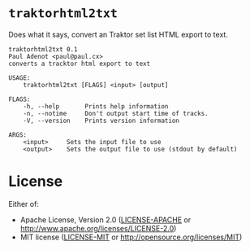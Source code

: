 # `traktorhtml2txt`

Does what it says, convert an Traktor set list HTML export to text.

```
traktorhtml2txt 0.1
Paul Adenot <paul@paul.cx>
converts a tracktor html export to text

USAGE:
    traktorhtml2txt [FLAGS] <input> [output]

FLAGS:
    -h, --help       Prints help information
    -n, --notime     Don't output start time of tracks.
    -V, --version    Prints version information

ARGS:
    <input>     Sets the input file to use
    <output>    Sets the output file to use (stdout by default)
```

# License

Either of:

* Apache License, Version 2.0 ([LICENSE-APACHE](LICENSE-APACHE) or http://www.apache.org/licenses/LICENSE-2.0)
* MIT license ([LICENSE-MIT](LICENSE-MIT) or http://opensource.org/licenses/MIT)
